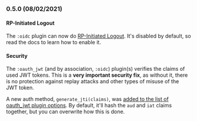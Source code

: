 ### 0.5.0 (08/02/2021)

#### RP-Initiated Logout

The `:oidc` plugin can now do [RP-Initiated Logout](https://gitlab.com/honeyryderchuck/rodauth-oauth/-/wikis/RP-Initiated-Logout). It's disabled by default, so read the docs to learn how to enable it.

#### Security

The `:oauth_jwt` (and by association, `:oidc`) plugin(s) verifies the claims of used JWT tokens. This is a **very important security fix**, as without it, there is no protection against replay attacks and other types of misuse of the JWT token.

A new auth method, `generate_jti(claims)`, was [added to the list of oauth_jwt plugin options](https://gitlab.com/honeyryderchuck/rodauth-oauth/-/wikis/JWT-Access-Tokens#rodauth-options). By default, it'll hash the `aud` and `iat` claims together, but you can overwrite how this is done.
